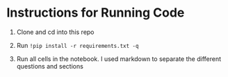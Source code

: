 # Instructions for Running Code

1. Clone and cd into this repo

2. Run `!pip install -r requirements.txt -q`

3. Run all cells in the notebook. I used markdown to separate
the different questions and sections
